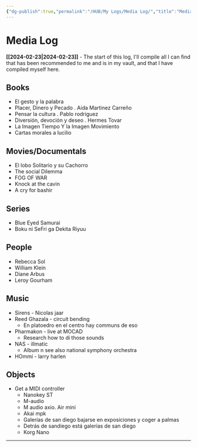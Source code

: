 ```yaml
---
{"dg-publish":true,"permalink":"/HUB/My Logs/Media Log/","title":"Media Log","created":"Friday, 2024-02-23, 2:37:53 am","updated":"Sunday, 2024-03-10, 12:09:43 am"}
---
```



# Media Log
**[[2024-02-23\|2024-02-23]]** - The start of this log, I'll compile all I can find that has been recommended to me and is in my vault, and that I have compiled myself here.
## Books
- El gesto y la palabra
- Placer, Dinero y Pecado . Aida Martinez Carreño
- Pensar la cultura . Pablo rodriguez
- Diversión, devoción y deseo . Hermes Tovar
- La Imagen Tiempo Y la Imagen Movimiento
- Cartas morales a lucilio
## Movies/Documentals
- El lobo Solitario y su Cachorro
- The social Dilemma
- FOG OF WAR
- Knock at the cavin
- A cry for bashir
## Series
- Blue Eyed Samurai
- Boku ni SeFri ga Dekita Riyuu
## People

- Rebecca Sol
- William Klein
- Diane Arbus
- Leroy Gourham
## Music
- Sirens - Nicolas jaar
- Reed Ghazala - circuit bending
	- En platoedro en el centro hay communs de eso
- Pharmakon - live at MOCAD
	- Research how to di those sounds
- NAS - illmatic
	- Album n see also national symphony orchestra
- HOmmí - larry harlen
## Objects
- Get a MIDI controller
	- Nanokey ST
	- M-audio
	- M audio axio. Air mini
	- Akai mpk
	- Galerías de san diego bajarse en exposiciones y coger a palmas
	- Detrás de sandiego está galerias de san diego
	- Korg Nano
---
